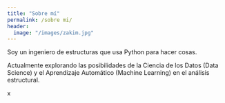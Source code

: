 ```yaml
---
title: "Sobre mí"
permalink: /sobre mi/
header:
  image: "/images/zakim.jpg"
---
```


Soy un ingeniero de estructuras que usa Python para hacer cosas.

Actualmente explorando las posibilidades de la Ciencia de los Datos (Data Science) y el Aprendizaje Automático (Machine Learning) en el análisis estructural.

x
